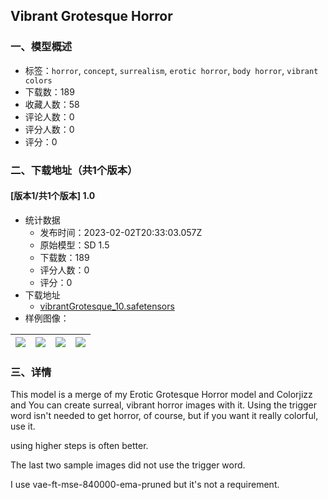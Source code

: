 ## Vibrant Grotesque Horror
### 一、模型概述

- 标签：`horror`, `concept`, `surrealism`, `erotic horror`, `body horror`, `vibrant colors`
- 下载数：189
- 收藏人数：58
- 评论人数：0
- 评分人数：0
- 评分：0

### 二、下载地址（共1个版本）

#### [版本1/共1个版本] 1.0

- 统计数据
  - 发布时间：2023-02-02T20:33:03.057Z
  - 原始模型：SD 1.5
  - 下载数：189
  - 评分人数：0
  - 评分：0
- 下载地址
  - [vibrantGrotesque_10.safetensors](https://civitai.com/api/download/models/7171)
- 样例图像：

| <img src="https://image.civitai.com/xG1nkqKTMzGDvpLrqFT7WA/c22a8f9f-f28c-441f-d1f7-abf123bbbb00/width=450/66159.jpeg" /> | <img src="https://image.civitai.com/xG1nkqKTMzGDvpLrqFT7WA/14faea8d-c90b-48fd-e3c0-14c309d7d800/width=450/66164.jpeg" /> | <img src="https://image.civitai.com/xG1nkqKTMzGDvpLrqFT7WA/5d165f02-0227-4ef8-d72b-4084dc6f8600/width=450/66163.jpeg" /> | <img src="https://image.civitai.com/xG1nkqKTMzGDvpLrqFT7WA/4e1cc184-609b-458c-43f8-10cb79ba9900/width=450/66162.jpeg" /> |
| ---- | ---- | ---- | ---- |


### 三、详情
<p>This model is a merge of my Erotic Grotesque Horror model and Colorjizz and You can create surreal, vibrant horror images with it. Using the trigger word isn't needed to get horror, of course, but if you want it really colorful, use it.  </p><p>using higher steps is often better.</p><p>The last two sample images did not use the trigger word.</p><p>I use vae-ft-mse-840000-ema-pruned but it's not a requirement.</p>